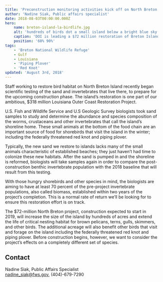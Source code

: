 ```yaml
---
title: 'Preconstruction monitoring activities kick off on North Breton Island Louisiana'
author: 'Nadine Siak, Public affairs specialist'
date: 2018-08-03T00:00:00.000Z
hero:
    name: breton-island-la-birdlife.jpg
    alt: 'hundreds of birds dot a small island below a bright blue sky.'
    caption: 'DOI is leading a $72 million restoration of Breton Island off the coast of Louisiana that will benefit brown pelicans, terns, skimmers and gulls. Photo by Brian Spears, USFWS.'
    position: '60% 90%'
tags:
    - 'Breton National Wildlife Refuge'
    - Gulf
    - Louisiana
    - 'Piping Plover'
    - 'Red Knot'
updated: 'August 3rd, 2018'
---
```


Staff working to restore bird habitat on North Breton Island recently began scientific testing of the sand and invertebrates that live there, to prepare for the upcoming construction phase. The island’s restoration is one part of our ambitious, $318 million Louisiana Outer Coast Restoration Project.

U.S. Fish and Wildlife Service and U.S Geologic Survey biologists took sand samples to study and determine the abundance and species composition of the worms, crustaceans and other invertebrates that call the island’s shoreline home. These small animals at the bottom of the food chain are an important source of food for shorebirds that visit the island in the winter; including the federally threatened red knot and piping plover.

Typically, the new sand we restore to islands lacks many of the small animals characteristic of established beaches; they just haven’t had time to colonize these new habitats. After the sand is pumped in and the shoreline is reformed, biologists will take samples again in order to compare the post-construction benthic invertebrate population with the 2018 baseline that will result from this testing.

With those hungry shorebirds and other species in mind, the biologists are aiming to have at least 70 percent of the pre-project invertebrate populations, also called biomass, established within two years of the project’s completion. This is a normal rate of return we’ll be looking for to ensure this restoration effort is on track.

The $72-million North Breton project, construction expected to start in 2019, will increase the size of the island by hundreds of acres and extend the life of critical nesting habitat for brown pelicans, terns, gulls, skimmers, and other birds. The additional acreage will also benefit other birds that visit and forage on the island including the federally threatened red knot and piping plover. Before construction begins, however, we want to consider the project’s effects on a completely different set of species.

## Contact

Nadine Siak, Public Affairs Specialist  
[nadine_siak@fws.gov](mailto:nadine_siak@fws.gov), (404)-679-7290